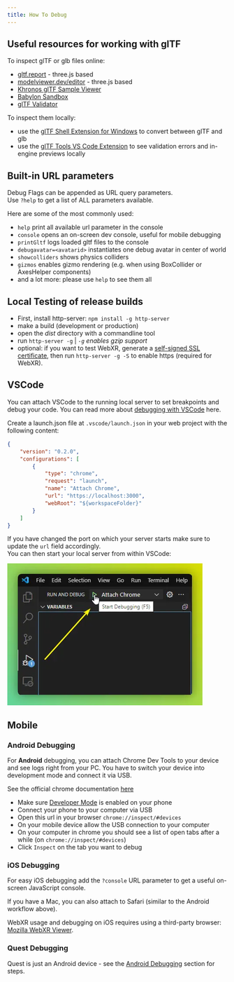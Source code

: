 ```yaml
---
title: How To Debug
---
```


## Useful resources for working with glTF

To inspect glTF or glb files online:
- [gltf.report](https://gltf.report/) - three.js based
- [modelviewer.dev/editor](https://modelviewer.dev/editor) - three.js based
- [Khronos glTF Sample Viewer](https://github.khronos.org/glTF-Sample-Viewer-Release/)
- [Babylon Sandbox](https://sandbox.babylonjs.com/)
- [glTF Validator](https://github.khronos.org/glTF-Validator/)

To inspect them locally:
- use the [glTF Shell Extension for Windows](https://apps.microsoft.com/store/detail/gltf-shell-extensions/9NPGVJ9N57MV?hl=en-us&gl=US) to convert between glTF and glb
- use the [glTF Tools VS Code Extension](https://marketplace.visualstudio.com/items?itemName=cesium.gltf-vscode) to see validation errors and in-engine previews locally


## Built-in URL parameters

Debug Flags can be appended as URL query parameters.  
Use ``?help`` to get a list of ALL parameters available.  

Here are some of the most commonly used:

- ``help`` print all available url parameter in the console
- ``console`` opens an on-screen dev console, useful for mobile debugging
- ``printGltf`` logs loaded gltf files to the console
- ``debugavatar=<avatarid>`` instantiates one debug avatar in center of world
- ``showcolliders`` shows physics colliders
- ``gizmos`` enables gizmo rendering (e.g. when using BoxCollider or AxesHelper components)
- and a lot more: please use ``help`` to see them all

## Local Testing of release builds
- First, install http-server: `npm install -g http-server`
- make a build (development or production)
- open the *dist* directory with a commandline tool
- run `http-server -g` | *`-g` enables gzip support*  
- optional: if you want to test WebXR, generate a [self-signed SSL certificate](https://stackoverflow.com/a/35231213), then run `http-server -g -S` to enable https (required for WebXR).



## VSCode

You can attach VSCode to the running local server to set breakpoints and debug your code. You can read more about [debugging with VSCode](https://code.visualstudio.com/docs/editor/debugging) here.    

Create a launch.json file at `.vscode/launch.json` in your web project with the following content:  
```json
{
    "version": "0.2.0",
    "configurations": [
        {
            "type": "chrome",
            "request": "launch",
            "name": "Attach Chrome",
            "url": "https://localhost:3000",
            "webRoot": "${workspaceFolder}"
        }
    ]
}
```

If you have changed the port on which your server starts make sure to update the `url` field accordingly.  
You can then start your local server from within VSCode:  
  
![](/debugging/vscode-start-debugging.webp)

## Mobile 

### Android Debugging

For **Android** debugging, you can attach Chrome Dev Tools to your device and see logs right from your PC. You have to switch your device into development mode and connect it via USB.  

See the official chrome documentation [here](https://developer.chrome.com/docs/devtools/remote-debugging/)
- Make sure [Developer Mode](https://developer.android.com/studio/debug/dev-options) is enabled on your phone 
- Connect your phone to your computer via USB
- Open this url in your browser ``chrome://inspect/#devices``
- On your mobile device allow the USB connection to your computer
- On your computer in chrome you should see a list of open tabs after a while (on ``chrome://inspect/#devices``)
- Click ``Inspect`` on the tab you want to debug

### iOS Debugging

For easy iOS debugging add the ``?console`` URL parameter to get a useful on-screen JavaScript console.  

If you have a Mac, you can also attach to Safari (similar to the Android workflow above).   

WebXR usage and debugging on iOS requires using a third-party browser: [Mozilla WebXR Viewer](https://labs.mozilla.org/projects/webxr-viewer/).

### Quest Debugging

Quest is just an Android device - see the [Android Debugging](#android-debugging) section for steps.  
